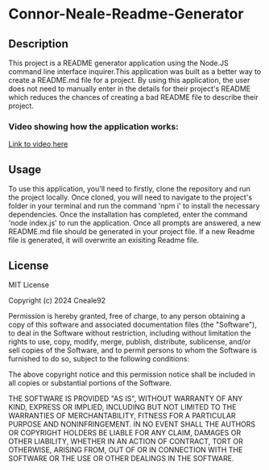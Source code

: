 # Connor-Neale-Readme-Generator

## Description

This project is a README generator application using the Node.JS command line interface inquirer.This application was built as a better way to create a README.md file for a project. By using this application, the user does not need to manually enter in the details for their project's README which reduces the chances of creating a bad README file to describe their project.


### Video showing how the application works:
[Link to video here](https://ooo.mmhmm.app/watch/z_Cwtbcq8e01dpTSAjjJ2Z)

## Usage

To use this application, you'll need to firstly, clone the repository and run the project locally.
Once cloned, you will need to navigate to the project's folder in your terminal and run the command 'npm i' to install the necessary dependencies. 
Once the installation has completed, enter the command 'node index.js' to run the application. 
Once all prompts are answered, a new README.md file should be generated in your project file. 
If a new Readme file is generated, it will overwrite an exisiting Readme file.

## License

MIT License

Copyright (c) 2024 Cneale92

Permission is hereby granted, free of charge, to any person obtaining a copy
of this software and associated documentation files (the "Software"), to deal
in the Software without restriction, including without limitation the rights
to use, copy, modify, merge, publish, distribute, sublicense, and/or sell
copies of the Software, and to permit persons to whom the Software is
furnished to do so, subject to the following conditions:

The above copyright notice and this permission notice shall be included in all
copies or substantial portions of the Software.

THE SOFTWARE IS PROVIDED "AS IS", WITHOUT WARRANTY OF ANY KIND, EXPRESS OR
IMPLIED, INCLUDING BUT NOT LIMITED TO THE WARRANTIES OF MERCHANTABILITY,
FITNESS FOR A PARTICULAR PURPOSE AND NONINFRINGEMENT. IN NO EVENT SHALL THE
AUTHORS OR COPYRIGHT HOLDERS BE LIABLE FOR ANY CLAIM, DAMAGES OR OTHER
LIABILITY, WHETHER IN AN ACTION OF CONTRACT, TORT OR OTHERWISE, ARISING FROM,
OUT OF OR IN CONNECTION WITH THE SOFTWARE OR THE USE OR OTHER DEALINGS IN THE
SOFTWARE.
